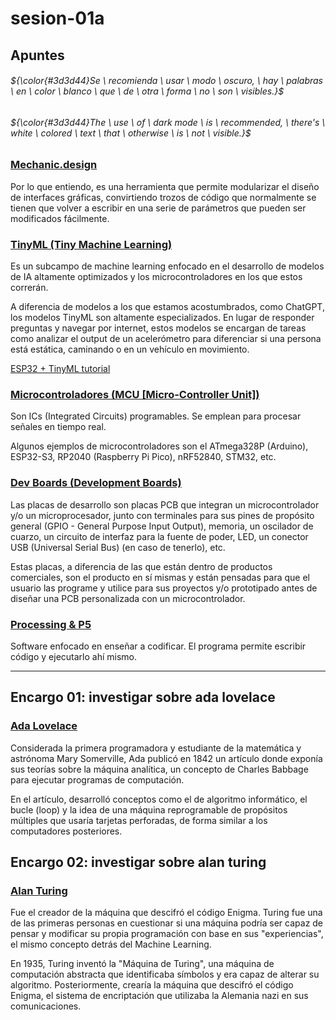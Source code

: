 <!-- markdownlint-disable MD001 MD033 -->

# sesion-01a

## Apuntes

###### ${\color{#3d3d44}Se \ recomienda \ usar \ modo \ oscuro, \ hay \ palabras \ en \ color \ blanco \ que \ de \ otra \ forma \ no \ son \ visibles.}$ <br/>

###### ${\color{#3d3d44}The \ use \ of \ dark mode \ is \ recommended, \ there's \ white \ colored \ text \ that \ otherwise \ is \ not \ visible.}$ <br/>

### [Mechanic.design](https://mechanic.design/)

Por lo que entiendo, es una herramienta que permite modularizar el diseño de interfaces gráficas, convirtiendo trozos de código que normalmente se tienen que volver a escribir en una serie de parámetros que pueden ser modificados fácilmente.

### [TinyML (Tiny Machine Learning)](https://in.mathworks.com/discovery/tinyml.html)

Es un subcampo de machine learning enfocado en el desarrollo de modelos de IA altamente optimizados y los microcontroladores en los que estos correrán.

A diferencia de modelos a los que estamos acostumbrados, como ChatGPT, los modelos TinyML son altamente especializados. En lugar de responder preguntas y navegar por internet, estos modelos se encargan de tareas como analizar el output de un acelerómetro para diferenciar si una persona está estática, caminando o en un vehículo en movimiento.

[ESP32 + TinyML tutorial](https://www.teachmemicro.com/tinyml-with-esp32-tutorial/)

### [Microcontroladores (MCU [Micro-Controller Unit])](https://www.ibm.com/mx-es/think/topics/microcontroller)

Son ICs (Integrated Circuits) programables. Se emplean para procesar señales en tiempo real.

Algunos ejemplos de microcontroladores son el ATmega328P (Arduino), ESP32-S3, RP2040 (Raspberry Pi Pico), nRF52840, STM32, etc.

### [Dev Boards (Development Boards)](https://regentelectronics.com/microcontrollers/what-is-a-development-board-introduction-types-and-applications)

Las placas de desarrollo son placas PCB que integran un microcontrolador y/o un microprocesador, junto con terminales para sus pines de propósito general (GPIO - General Purpose Input Output), memoria, un oscilador de cuarzo, un circuito de interfaz para la fuente de poder, LED, un conector USB (Universal Serial Bus) (en caso de tenerlo), etc.

Estas placas, a diferencia de las que están dentro de productos comerciales, son el producto en sí mismas y están pensadas para que el usuario las programe y utilice para sus proyectos y/o prototipado antes de diseñar una PCB personalizada con un microcontrolador.

### [Processing & P5](https://processing.org/)

Software enfocado en enseñar a codificar. El programa permite escribir código y ejecutarlo ahí mismo.

-----------------------------------------------------------------------------------------------------------

## Encargo 01: investigar sobre ada lovelace

### [Ada Lovelace](https://historia.nationalgeographic.com.es/a/ada-lovelace-visionaria-hija-lord-byron_15864)

Considerada la primera programadora y estudiante de la matemática y astrónoma Mary Somerville, Ada publicó en 1842 un artículo donde exponía sus teorías sobre la máquina analítica, un concepto de Charles Babbage para ejecutar programas de computación.

En el artículo, desarrolló conceptos como el de algoritmo informático, el bucle (loop) y la idea de una máquina reprogramable de propósitos múltiples que usaría tarjetas perforadas, de forma similar a los computadores posteriores.

## Encargo 02: investigar sobre alan turing

### [Alan Turing](https://www.nationalgeographicla.com/ciencia/2023/06/quien-fue-alan-turing-pionero-en-el-desarrollo-de-la-inteligencia-artificial-y-la-computacion-moderna)

Fue el creador de la máquina que descifró el código Enigma.
Turing fue una de las primeras personas en cuestionar si una máquina podría ser capaz de pensar y modificar su propia programación con base en sus "experiencias", el mismo concepto detrás del Machine Learning.

En 1935, Turing inventó la "Máquina de Turing", una máquina de computación abstracta que identificaba símbolos y era capaz de alterar su algoritmo. Posteriormente, crearía la máquina que descifró el código Enigma, el sistema de encriptación que utilizaba la Alemania nazi en sus comunicaciones.
